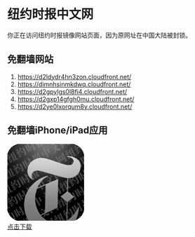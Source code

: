 <h1>纽约时报中文网</h1>
<p>你正在访问纽约时报镜像网站页面，因为原网址在中国大陆被封锁。</p>
<h2>免翻墙网站</h2>
<ol>
<li><a href="https://d2ldydr4hn3zon.cloudfront.net/" target="1">https://d2ldydr4hn3zon.cloudfront.net/</a></li>
<li><a href="https://dimnhsinmkdwq.cloudfront.net/" target="2">https://dimnhsinmkdwq.cloudfront.net/</a></li>
<li><a href="https://d2gpylgs0l8fi4.cloudfront.net/" target="3">https://d2gpylgs0l8fi4.cloudfront.net/</a></li>
<li><a href="https://d2gxp14gfgh0mu.cloudfront.net/" target="4">https://d2gxp14gfgh0mu.cloudfront.net/</a></li>
<li><a href="https://d2ye0lxorqum8y.cloudfront.net/" target="5">https://d2ye0lxorqum8y.cloudfront.net/</a></li>
</ol>
<h2>免翻墙iPhone/iPad应用</h2>
<p>
	<a href="https://itunes.apple.com/cn/app/niu-yue-shi-bao-zhong-wen-wang/id807498298?mt=8">
		<img src="icon175x175.jpeg" />
		<br/>点击下载
	</a>
</p>